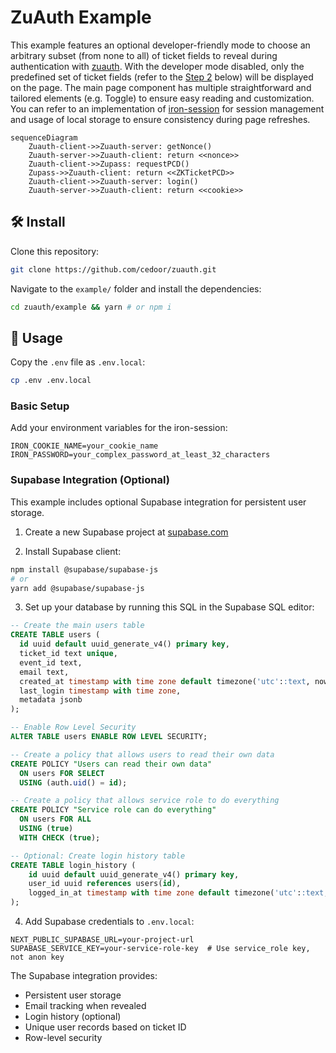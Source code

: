 # ZuAuth Example

This example features an optional developer-friendly mode to choose an arbitrary subset (from none to all) of ticket fields to reveal during authentication with [zuauth](https://github.com/cedoor/zuauth/blob/main/README.md). With the developer mode disabled, only the predefined set of ticket fields (refer to the [Step 2](https://github.com/cedoor/zuauth/blob/main/README.md#client) below) will be displayed on the page. The main page component has multiple straightforward and tailored elements (e.g. Toggle) to ensure easy reading and customization. You can refer to an implementation of [iron-session](https://github.com/vvo/iron-session) for session management and usage of local storage to ensure consistency during page refreshes.

```mermaid
sequenceDiagram
    Zuauth-client->>Zuauth-server: getNonce()
    Zuauth-server->>Zuauth-client: return <<nonce>>
    Zuauth-client->>Zupass: requestPCD()
    Zupass->>Zuauth-client: return <<ZKTicketPCD>>
    Zuauth-client->>Zuauth-server: login()
    Zuauth-server->>Zuauth-client: return <<cookie>>
```
## 🛠 Install

Clone this repository:

```bash
git clone https://github.com/cedoor/zuauth.git
```

Navigate to the `example/` folder and install the dependencies:

```bash
cd zuauth/example && yarn # or npm i
```

## 📜 Usage

Copy the `.env` file as `.env.local`:

```bash
cp .env .env.local
```

### Basic Setup
Add your environment variables for the iron-session:
```env
IRON_COOKIE_NAME=your_cookie_name
IRON_PASSWORD=your_complex_password_at_least_32_characters
```

### Supabase Integration (Optional)

This example includes optional Supabase integration for persistent user storage.

1. Create a new Supabase project at [supabase.com](https://supabase.com)

2. Install Supabase client:
```bash
npm install @supabase/supabase-js
# or
yarn add @supabase/supabase-js
```

3. Set up your database by running this SQL in the Supabase SQL editor:
```sql
-- Create the main users table
CREATE TABLE users (
  id uuid default uuid_generate_v4() primary key,
  ticket_id text unique,
  event_id text,
  email text,
  created_at timestamp with time zone default timezone('utc'::text, now()),
  last_login timestamp with time zone,
  metadata jsonb
);

-- Enable Row Level Security
ALTER TABLE users ENABLE ROW LEVEL SECURITY;

-- Create a policy that allows users to read their own data
CREATE POLICY "Users can read their own data"
  ON users FOR SELECT
  USING (auth.uid() = id);

-- Create a policy that allows service role to do everything
CREATE POLICY "Service role can do everything"
  ON users FOR ALL
  USING (true)
  WITH CHECK (true);

-- Optional: Create login history table
CREATE TABLE login_history (
    id uuid default uuid_generate_v4() primary key,
    user_id uuid references users(id),
    logged_in_at timestamp with time zone default timezone('utc'::text, now())
);
```

4. Add Supabase credentials to `.env.local`:
```env
NEXT_PUBLIC_SUPABASE_URL=your-project-url
SUPABASE_SERVICE_KEY=your-service-role-key  # Use service_role key, not anon key
```

The Supabase integration provides:
- Persistent user storage
- Email tracking when revealed
- Login history (optional)
- Unique user records based on ticket ID
- Row-level security
